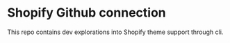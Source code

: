 # Shopify Github connection

This repo contains dev explorations into Shopify theme support through cli.
